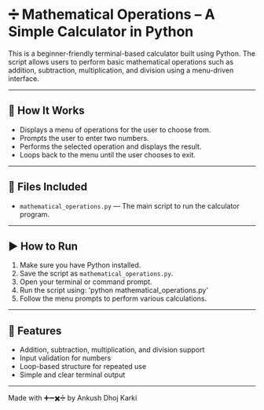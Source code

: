 # ➗ Mathematical Operations – A Simple Calculator in Python

This is a beginner-friendly terminal-based calculator built using Python. The script allows users to perform basic mathematical operations such as addition, subtraction, multiplication, and division using a menu-driven interface.

---

## 📌 How It Works

- Displays a menu of operations for the user to choose from.
- Prompts the user to enter two numbers.
- Performs the selected operation and displays the result.
- Loops back to the menu until the user chooses to exit.

---

## 📁 Files Included

- `mathematical_operations.py` — The main script to run the calculator program.

---

## ▶️ How to Run

1. Make sure you have Python installed.
2. Save the script as `mathematical_operations.py`.
3. Open your terminal or command prompt.
4. Run the script using:
    'python mathematical_operations.py'
5. Follow the menu prompts to perform various calculations.

---

## 🧮 Features

- Addition, subtraction, multiplication, and division support
- Input validation for numbers
- Loop-based structure for repeated use
- Simple and clear terminal output

---

Made with ➕➖✖️➗ by Ankush Dhoj Karki


